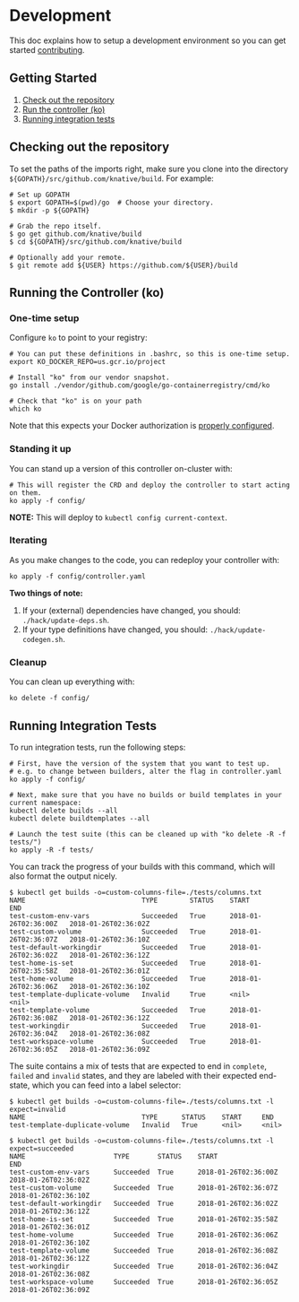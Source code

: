 # Development

This doc explains how to setup a development environment so you can get started
[contributing](./CONTRIBUTING.md).

## Getting Started

1. [Check out the repository](#checking-out-the-repository)
1. [Run the controller (ko)](#running-the-controller-ko)
1. [Running integration tests](#running-integration-tests)

## Checking out the repository

To set the paths of the imports right, make sure you clone into the directory
`${GOPATH}/src/github.com/knative/build`.  For example:

```shell
# Set up GOPATH
$ export GOPATH=$(pwd)/go  # Choose your directory.
$ mkdir -p ${GOPATH}

# Grab the repo itself.
$ go get github.com/knative/build
$ cd ${GOPATH}/src/github.com/knative/build

# Optionally add your remote.
$ git remote add ${USER} https://github.com/${USER}/build
```

## Running the Controller (ko)

### One-time setup

Configure `ko` to point to your registry:

```shell
# You can put these definitions in .bashrc, so this is one-time setup.
export KO_DOCKER_REPO=us.gcr.io/project

# Install "ko" from our vendor snapshot.
go install ./vendor/github.com/google/go-containerregistry/cmd/ko

# Check that "ko" is on your path
which ko
```

Note that this expects your Docker authorization is [properly configured](
https://cloud.google.com/container-registry/docs/advanced-authentication#standalone_docker_credential_helper).

### Standing it up

You can stand up a version of this controller on-cluster with:
```shell
# This will register the CRD and deploy the controller to start acting on them.
ko apply -f config/
```

**NOTE:** This will deploy to `kubectl config current-context`.

### Iterating

As you make changes to the code, you can redeploy your controller with:
```shell
ko apply -f config/controller.yaml
```

**Two things of note:**
1. If your (external) dependencies have changed, you should:
   `./hack/update-deps.sh`.
1. If your type definitions have changed, you should:
   `./hack/update-codegen.sh`.

### Cleanup

You can clean up everything with:
```shell
ko delete -f config/
```

## Running Integration Tests

To run integration tests, run the following steps:

```shell
# First, have the version of the system that you want to test up.
# e.g. to change between builders, alter the flag in controller.yaml
ko apply -f config/

# Next, make sure that you have no builds or build templates in your current namespace:
kubectl delete builds --all
kubectl delete buildtemplates --all

# Launch the test suite (this can be cleaned up with "ko delete -R -f tests/")
ko apply -R -f tests/
```

You can track the progress of your builds with this command, which will also
format the output nicely.

```shell
$ kubectl get builds -o=custom-columns-file=./tests/columns.txt
NAME                             TYPE        STATUS    START                  END
test-custom-env-vars             Succeeded   True      2018-01-26T02:36:00Z   2018-01-26T02:36:02Z
test-custom-volume               Succeeded   True      2018-01-26T02:36:07Z   2018-01-26T02:36:10Z
test-default-workingdir          Succeeded   True      2018-01-26T02:36:02Z   2018-01-26T02:36:12Z
test-home-is-set                 Succeeded   True      2018-01-26T02:35:58Z   2018-01-26T02:36:01Z
test-home-volume                 Succeeded   True      2018-01-26T02:36:06Z   2018-01-26T02:36:10Z
test-template-duplicate-volume   Invalid     True      <nil>                  <nil>
test-template-volume             Succeeded   True      2018-01-26T02:36:08Z   2018-01-26T02:36:12Z
test-workingdir                  Succeeded   True      2018-01-26T02:36:04Z   2018-01-26T02:36:08Z
test-workspace-volume            Succeeded   True      2018-01-26T02:36:05Z   2018-01-26T02:36:09Z

```

The suite contains a mix of tests that are expected to end in `complete`,
`failed` and `invalid` states, and they are labeled with their expected
end-state, which you can feed into a label selector:

```shell
$ kubectl get builds -o=custom-columns-file=./tests/columns.txt -l expect=invalid
NAME                             TYPE      STATUS    START     END
test-template-duplicate-volume   Invalid   True      <nil>     <nil>

$ kubectl get builds -o=custom-columns-file=./tests/columns.txt -l expect=succeeded
NAME                      TYPE       STATUS    START                  END
test-custom-env-vars      Succeeded  True      2018-01-26T02:36:00Z   2018-01-26T02:36:02Z
test-custom-volume        Succeeded  True      2018-01-26T02:36:07Z   2018-01-26T02:36:10Z
test-default-workingdir   Succeeded  True      2018-01-26T02:36:02Z   2018-01-26T02:36:12Z
test-home-is-set          Succeeded  True      2018-01-26T02:35:58Z   2018-01-26T02:36:01Z
test-home-volume          Succeeded  True      2018-01-26T02:36:06Z   2018-01-26T02:36:10Z
test-template-volume      Succeeded  True      2018-01-26T02:36:08Z   2018-01-26T02:36:12Z
test-workingdir           Succeeded  True      2018-01-26T02:36:04Z   2018-01-26T02:36:08Z
test-workspace-volume     Succeeded  True      2018-01-26T02:36:05Z   2018-01-26T02:36:09Z

```

